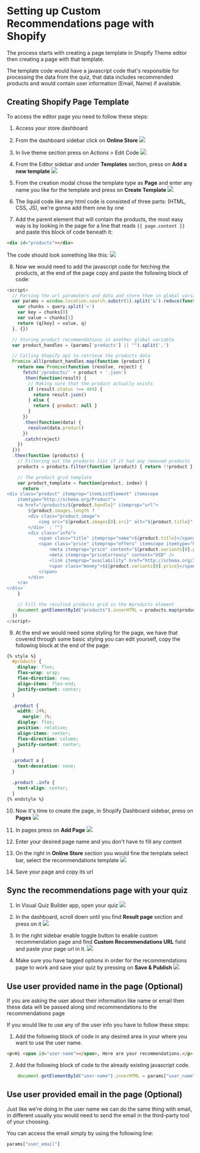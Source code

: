 # Setting up Custom Recommendations page with Shopify

The process starts with creating a page template in Shopify Theme editor then creating a page with that template.

The template code would have a javascript code that's responsible for processing the data from the quiz, that data includes recommended products and would contain user information (Email, Name) if available.

## Creating Shopify Page Template

To access the editor page you need to follow these steps:

1. Access your store dashboard

2. From the dashboard sidebar click on **Online Store**
![](../images/recommendations/step-2.png)

3. In live theme section press on Actions > Edit Code
![](../images/recommendations/step-3.png)

4. From the Editor sidebar and under **Templates** section, press on **Add a new template**
![](../images/recommendations/step-4.png)

5. From the creation modal chose the template type as **Page** and enter any name you like for the template and press on **Create Template**
![](../images/recommendations/step-5.png)

6. The liquid code like any html code is consisted of three parts: (HTML, CSS, JS), we're gonna add them one by one

7. Add the parent element that will contain the products, the most easy way is by looking in the page for a line that reads `{{ page.content }}` and paste this block of code beneath it:
```html
<div id="products"></div>
```
The code should look something like this:
![](../images/recommendations/step-7.png)

8. Now we would need to add the javascript code for fetching the products, at the end of the page copy and paste the following block of code:

```javascript
<script>
  // Parsing the url paramaters and data and store them in global variable "params"
  var params = window.location.search.substr(1).split('&').reduce(function (q, query) {
    var chunks = query.split('=')
    var key = chunks[0]
    var value = chunks[1]
    return (q[key] = value, q)
  }, {})

  // Storing product recommendations in another global variable
  var product_handles = (params['products'] || "").split(',')

  // Calling Shopify api to retrieve the products data
  Promise.all(product_handles.map(function (product) {
    return new Promise(function (resolve, reject) {
      fetch('/products/' + product + '.json')
      .then(function(result) { 
        // Making sure that the product actually exists
        if (result.status !== 404) {
          return result.json()
        } else {
          return { product: null }
        }
      })
      .then(function(data) { 
        resolve(data.product)
      })
      .catch(reject)
    })
  }))
  .then(function (products) {
    // Filtering out the products list if it had any removed products
    products = products.filter(function (product) { return !!product })

    // The product grid template    
    var product_template = function(product, index) {
      return `
<div class="product" itemprop="itemListElement" itemscope
    itemtype="http://schema.org/Product">
    <a href="/products/${product.handle}" itemprop="url">
		${product.images.length ? `
		<div class="product_image">
			<img src="${product.images[0].src}" alt="${product.title}" />
		</div>` : ""}
        <div class="info">
            <span class="title" itemprop="name">${product.title}</span>
            <span class="price" itemprop="offers" itemscope itemtype="http://schema.org/Offer">
                <meta itemprop="price" content="${product.variants[0].price}" />
                <meta itemprop="priceCurrency" content="USD" />
                <link itemprop="availability" href="http://schema.org/InStock">
                <span class="money">$${product.variants[0].price}</span>
            </span>
        </div>
    </a>
</div>`
    }

    // Fill the resulted products grid in the #products element
    document.getElementById("products").innerHTML = products.map(product_template).join('')
  })
</script>
```

9. At the end we would need some styling for the page, we have that covered through some basic styling you can edit yourself, copy the following block at the end of the page:

```css
{% style %}
  #products {
    display: flex;
    flex-wrap: wrap;
    flex-direction: row;
    align-items: flex-end;
    justify-content: center;
  }

  .product {
    width: 24%;
	  margin: 1%;
    display: flex;
    position: relative;
    align-items: center;
    flex-direction: column;
    justify-content: center;
  }

  .product a {
    text-decoration: none;
  }

  .product .info {
    text-align: center;
  }
{% endstyle %}
```

10. Now it's time to create the page, in Shopify Dashboard sidebar, press on **Pages**
![](../images/recommendations/step-10.png)

11. In pages press on **Add Page**
![](../images/recommendations/step-11.png)

12. Enter your desired page name and you don't have to fill any content

13. On the right in **Online Store** section you would fine the template select bar, select the recommendations template
![](../images/recommendations/step-13.png)

14. Save your page and copy its url

## Sync the recommendations page with your quiz

1. In Visual Quiz Builder app, open your quiz
![](../images/recommendations/step-15.png)

2. In the dashboard, scroll down until you find **Result page** section and press on it
![](../images/recommendations/step-16.png)

3. In the right sidebar enable toggle button to enable custom recommendation page and find **Custom Recommendations URL** field and paste your page url in it.
![](../images/recommendations/step-17-A.png)

4. Make sure you have tagged options in order for the recommendations page to work and save your quiz by pressing on **Save & Publish**
![](../images/recommendations/step-18.png)

## Use user provided name in the page (Optional)

If you are asking the user about their information like name or email then these data will be passed along sind recommendations to the recommendations page

If you would like to use any of the user info you have to follow these steps:

1. Add the following block of code in any desired area in your where you want to use the user name.

```html
<p>Hi <span id="user-name"></span>, Here are your recommendations.</p>
```

2. Add the following block of code to the already existing javascript code.
```javascript
    document.getElementById("user-name").innerHTML = params["user_name"]
```

## Use user provided email in the page (Optional)

Just like we're doing in the user name we can do the same thing with email, in different usually you would need to send the email in the third-party tool of your choosing.

You can access the email simply by using the following line:
```javascript
params["user_email"]
```